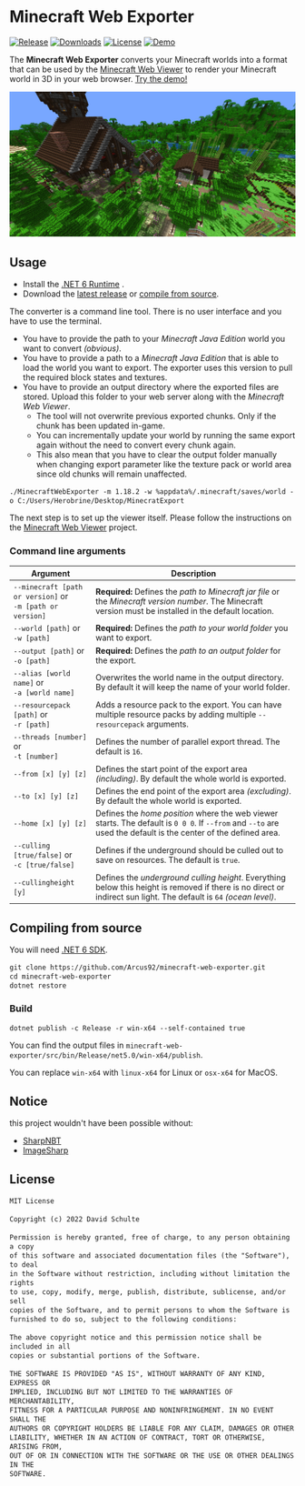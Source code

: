﻿# Minecraft Web Exporter
[![Release](https://img.shields.io/github/release/Arcus92/minecraft-web-exporter.svg)](https://GitHub.com/Arcus92/minecraft-web-exporter/releases/)
[![Downloads](https://img.shields.io/github/downloads/Arcus92/minecraft-web-exporter/total.svg)](https://github.com/Arcus92/minecraft-web-exporter/releases)
[![License](https://img.shields.io/github/license/Arcus92/minecraft-web-exporter.svg)](https://github.com/Arcus92/minecraft-web-exporter/blob/main/LICENSE)
[![Demo](https://img.shields.io/badge/demo-available-green.svg)](https://3dmap.david-schulte.de/#w=world&tx=196&tz=382.4&cx=155&cy=93.7&cz=402.6)

The **Minecraft Web Exporter** converts your Minecraft worlds into a format that can be used by the [Minecraft Web Viewer](https://github.com/Arcus92/minecraft-web-viewer) to render your Minecraft world in 3D in your web browser.
[Try the demo!](https://3dmap.david-schulte.de/#w=world&tx=196&tz=382.4&cx=155&cy=93.7&cz=402.6)

![](.github/images/minecraft-web-viewer.jpg)

## Usage

- Install the [.NET 6 Runtime](https://dotnet.microsoft.com/en-us/download/dotnet/6.0) .
- Download the [latest release](https://github.com/Arcus92/minecraft-web-exporter/releases) or [compile from source](#compile-from-source).

The converter is a command line tool. There is no user interface and you have to use the terminal.

- You have to provide the path to your *Minecraft Java Edition* world you want to convert *(obvious)*.
- You have to provide a path to a *Minecraft Java Edition* that is able to load the world you want to export. The exporter uses this version to pull the required block states and textures.
- You have to provide an output directory where the exported files are stored. Upload this folder to your web server along with the *Minecraft Web Viewer*.
  - The tool will not overwrite previous exported chunks. Only if the chunk has been updated in-game.
  - You can incrementally update your world by running the same export again without the need to convert every chunk again.
  - This also mean that you have to clear the output folder manually when changing export parameter like the texture pack or world area since old chunks will remain unaffected.

```shell
./MinecraftWebExporter -m 1.18.2 -w %appdata%/.minecraft/saves/world -o C:/Users/Herobrine/Desktop/MinecratExport
```

The next step is to set up the viewer itself. Please follow the instructions on the [Minecraft Web Viewer](https://github.com/Arcus92/minecraft-web-viewer) project.

### Command line arguments

| Argument                                                        | Description                                                                                                                                                         | 
|-----------------------------------------------------------------|---------------------------------------------------------------------------------------------------------------------------------------------------------------------|
| `--minecraft [path or version]` or <br/> `-m [path or version]` | **Required:** Defines the *path to Minecraft jar file* or the *Minecraft version number*. The Minecraft version must be installed in the default location.          |
| `--world [path]` or <br/> `-w [path]`                           | **Required:** Defines the *path to your world folder* you want to export.                                                                                           | 
| `--output [path]` or <br/> `-o [path]`                          | **Required:** Defines the *path to an output folder* for the export.                                                                                                |
| `--alias [world name]` or <br/> `-a [world name]`               | Overwrites the world name in the output directory. By default it will keep the name of your world folder.                                                           |
| `--resourcepack [path]` or <br/> `-r [path]`                    | Adds a resource pack to the export. You can have multiple resource packs by adding multiple `--resourcepack` arguments.                                             |
| `--threads [number]` or <br/> `-t [number]`                     | Defines the number of parallel export thread. The default is `16`.                                                                                                  |
| `--from [x] [y] [z]`                                            | Defines the start point of the export area *(including)*. By default the whole world is exported.                                                                   |
| `--to [x] [y] [z]`                                              | Defines the end point of the export area *(excluding)*. By default the whole world is exported.                                                                     |
| `--home [x] [y] [z]`                                            | Defines the *home position* where the web viewer starts. The default is `0 0 0`. If `--from` and `--to` are used the default is the center of the defined area.     |
| `--culling [true/false]` or <br/> `-c [true/false]`             | Defines if the underground should be culled out to save on resources. The default is `true`.                                                                        |
| `--cullingheight [y]`                                           | Defines the *underground culling height*. Everything below this height is removed if there is no direct or indirect sun light. The default is `64` *(ocean level)*. |

## Compiling from source

You will need [.NET 6 SDK](https://dotnet.microsoft.com/en-us/download/dotnet/6.0).

```shell
git clone https://github.com/Arcus92/minecraft-web-exporter.git
cd minecraft-web-exporter
dotnet restore
```

### Build


```shell
dotnet publish -c Release -r win-x64 --self-contained true
```

You can find the output files in `minecraft-web-exporter/src/bin/Release/net5.0/win-x64/publish`.

You can replace `win-x64` with `linux-x64` for Linux or `osx-x64` for MacOS.

## Notice

this project wouldn't have been possible without:
- [SharpNBT](https://github.com/ForeverZer0/SharpNBT)
- [ImageSharp](https://github.com/SixLabors/ImageSharp)

## License

```text
MIT License

Copyright (c) 2022 David Schulte

Permission is hereby granted, free of charge, to any person obtaining a copy
of this software and associated documentation files (the "Software"), to deal
in the Software without restriction, including without limitation the rights
to use, copy, modify, merge, publish, distribute, sublicense, and/or sell
copies of the Software, and to permit persons to whom the Software is
furnished to do so, subject to the following conditions:

The above copyright notice and this permission notice shall be included in all
copies or substantial portions of the Software.

THE SOFTWARE IS PROVIDED "AS IS", WITHOUT WARRANTY OF ANY KIND, EXPRESS OR
IMPLIED, INCLUDING BUT NOT LIMITED TO THE WARRANTIES OF MERCHANTABILITY,
FITNESS FOR A PARTICULAR PURPOSE AND NONINFRINGEMENT. IN NO EVENT SHALL THE
AUTHORS OR COPYRIGHT HOLDERS BE LIABLE FOR ANY CLAIM, DAMAGES OR OTHER
LIABILITY, WHETHER IN AN ACTION OF CONTRACT, TORT OR OTHERWISE, ARISING FROM,
OUT OF OR IN CONNECTION WITH THE SOFTWARE OR THE USE OR OTHER DEALINGS IN THE
SOFTWARE.
```